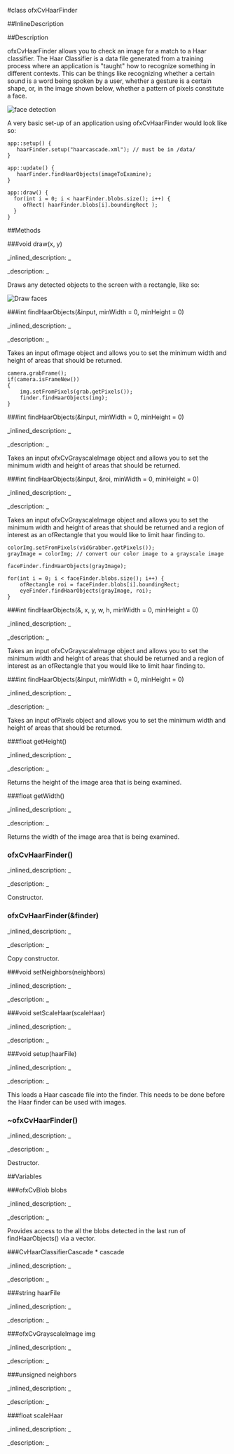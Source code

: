 #class ofxCvHaarFinder


<!--
_visible: True_
_advanced: False_
_istemplated: False_
-->

##InlineDescription






##Description

ofxCvHaarFinder allows you to check an image for a match to a Haar classifier. The Haar Classifier is a data file generated from a training process where an application is "taught" how to recognize something in different contexts. This can be things like recognizing whether a certain sound is a word being spoken by a user, whether a gesture is a certain shape, or, in the image shown below, whether a pattern of pixels constitute a face.

![face detection](face_detection.jpg "Face detection on a photograph")

A very basic set-up of an application using ofxCvHaarFinder would look like so:

~~~~{.cpp}
app::setup() {
   haarFinder.setup("haarcascade.xml"); // must be in /data/
}

app::update() {
   haarFinder.findHaarObjects(imageToExamine);
}

app::draw() {
  for(int i = 0; i < haarFinder.blobs.size(); i++) {
     ofRect( haarFinder.blobs[i].boundingRect );
  }
}

~~~~





##Methods



###void draw(x, y)

<!--
_syntax: draw(x, y)_
_name: draw_
_returns: void_
_returns_description: _
_parameters: float x, float y_
_access: public_
_version_started: 007_
_version_deprecated: _
_summary: _
_constant: False_
_static: False_
_visible: True_
_advanced: False_
-->

_inlined_description: _








_description: _


Draws any detected objects to the screen with a rectangle, like so:

![Draw faces](draw_facedetection.jpg "Detecting faces.")







<!----------------------------------------------------------------------------->

###int findHaarObjects(&input, minWidth = 0, minHeight = 0)

<!--
_syntax: findHaarObjects(&input, minWidth = 0, minHeight = 0)_
_name: findHaarObjects_
_returns: int_
_returns_description: _
_parameters: ofImage &input, int minWidth=0, int minHeight=0_
_access: public_
_version_started: 007_
_version_deprecated: _
_summary: _
_constant: False_
_static: False_
_visible: True_
_advanced: False_
-->

_inlined_description: _








_description: _


Takes an input ofImage object and allows you to set the minimum width and height of areas that should be returned.

~~~~{.cpp}
camera.grabFrame();
if(camera.isFrameNew())
{
	img.setFromPixels(grab.getPixels());
	finder.findHaarObjects(img);
}
~~~~







<!----------------------------------------------------------------------------->

###int findHaarObjects(&input, minWidth = 0, minHeight = 0)

<!--
_syntax: findHaarObjects(&input, minWidth = 0, minHeight = 0)_
_name: findHaarObjects_
_returns: int_
_returns_description: _
_parameters: const ofxCvGrayscaleImage &input, int minWidth=0, int minHeight=0_
_access: public_
_version_started: 007_
_version_deprecated: _
_summary: _
_constant: False_
_static: False_
_visible: True_
_advanced: False_
-->

_inlined_description: _








_description: _


Takes an input ofxCvGrayscaleImage object and allows you to set the minimum width and height of areas that should be returned.







<!----------------------------------------------------------------------------->

###int findHaarObjects(&input, &roi, minWidth = 0, minHeight = 0)

<!--
_syntax: findHaarObjects(&input, &roi, minWidth = 0, minHeight = 0)_
_name: findHaarObjects_
_returns: int_
_returns_description: _
_parameters: const ofxCvGrayscaleImage &input, ofRectangle &roi, int minWidth=0, int minHeight=0_
_access: public_
_version_started: 007_
_version_deprecated: _
_summary: _
_constant: False_
_static: False_
_visible: True_
_advanced: False_
-->

_inlined_description: _








_description: _


Takes an input ofxCvGrayscaleImage object and allows you to set the minimum width and height of areas that should be returned and a region of interest as an ofRectangle that you would like to limit haar finding to.

~~~~{.cpp}
colorImg.setFromPixels(vidGrabber.getPixels());
grayImage = colorImg; // convert our color image to a grayscale image

faceFinder.findHaarObjects(grayImage);

for(int i = 0; i < faceFinder.blobs.size(); i++) {
	ofRectangle roi = faceFinder.blobs[i].boundingRect;
	eyeFinder.findHaarObjects(grayImage, roi);
}
~~~~







<!----------------------------------------------------------------------------->

###int findHaarObjects(&, x, y, w, h, minWidth = 0, minHeight = 0)

<!--
_syntax: findHaarObjects(&, x, y, w, h, minWidth = 0, minHeight = 0)_
_name: findHaarObjects_
_returns: int_
_returns_description: _
_parameters: const ofxCvGrayscaleImage &, int x, int y, int w, int h, int minWidth=0, int minHeight=0_
_access: public_
_version_started: 007_
_version_deprecated: _
_summary: _
_constant: False_
_static: False_
_visible: True_
_advanced: False_
-->

_inlined_description: _








_description: _


Takes an input ofxCvGrayscaleImage object and allows you to set the minimum width and height of areas that should be returned and a region of interest as an ofRectangle that you would like to limit haar finding to.







<!----------------------------------------------------------------------------->

###int findHaarObjects(&input, minWidth = 0, minHeight = 0)

<!--
_syntax: findHaarObjects(&input, minWidth = 0, minHeight = 0)_
_name: findHaarObjects_
_returns: int_
_returns_description: _
_parameters: ofPixels &input, int minWidth=0, int minHeight=0_
_access: public_
_version_started: 007_
_version_deprecated: _
_summary: _
_constant: False_
_static: False_
_visible: True_
_advanced: False_
-->

_inlined_description: _








_description: _


Takes an input ofPixels object and allows you to set the minimum width and height of areas that should be returned.







<!----------------------------------------------------------------------------->

###float getHeight()

<!--
_syntax: getHeight()_
_name: getHeight_
_returns: float_
_returns_description: _
_parameters: _
_access: public_
_version_started: 007_
_version_deprecated: _
_summary: _
_constant: False_
_static: False_
_visible: True_
_advanced: False_
-->

_inlined_description: _








_description: _


Returns the height of the image area that is being examined.







<!----------------------------------------------------------------------------->

###float getWidth()

<!--
_syntax: getWidth()_
_name: getWidth_
_returns: float_
_returns_description: _
_parameters: _
_access: public_
_version_started: 007_
_version_deprecated: _
_summary: _
_constant: False_
_static: False_
_visible: True_
_advanced: False_
-->

_inlined_description: _








_description: _


Returns the width of the image area that is being examined.







<!----------------------------------------------------------------------------->

### ofxCvHaarFinder()

<!--
_syntax: ofxCvHaarFinder()_
_name: ofxCvHaarFinder_
_returns: _
_returns_description: _
_parameters: _
_access: public_
_version_started: 007_
_version_deprecated: _
_summary: _
_constant: False_
_static: False_
_visible: True_
_advanced: False_
-->

_inlined_description: _








_description: _


Constructor.







<!----------------------------------------------------------------------------->

### ofxCvHaarFinder(&finder)

<!--
_syntax: ofxCvHaarFinder(&finder)_
_name: ofxCvHaarFinder_
_returns: _
_returns_description: _
_parameters: const ofxCvHaarFinder &finder_
_access: public_
_version_started: 007_
_version_deprecated: _
_summary: _
_constant: False_
_static: False_
_visible: True_
_advanced: False_
-->

_inlined_description: _








_description: _


Copy constructor.







<!----------------------------------------------------------------------------->

###void setNeighbors(neighbors)

<!--
_syntax: setNeighbors(neighbors)_
_name: setNeighbors_
_returns: void_
_returns_description: _
_parameters: unsigned int neighbors_
_access: public_
_version_started: 0.9.0_
_version_deprecated: _
_summary: _
_constant: False_
_static: False_
_visible: True_
_advanced: False_
-->

_inlined_description: _








_description: _







<!----------------------------------------------------------------------------->

###void setScaleHaar(scaleHaar)

<!--
_syntax: setScaleHaar(scaleHaar)_
_name: setScaleHaar_
_returns: void_
_returns_description: _
_parameters: float scaleHaar_
_access: public_
_version_started: 007_
_version_deprecated: _
_summary: _
_constant: False_
_static: False_
_visible: True_
_advanced: False_
-->

_inlined_description: _








_description: _








<!----------------------------------------------------------------------------->

###void setup(haarFile)

<!--
_syntax: setup(haarFile)_
_name: setup_
_returns: void_
_returns_description: _
_parameters: string haarFile_
_access: public_
_version_started: 007_
_version_deprecated: _
_summary: _
_constant: False_
_static: False_
_visible: True_
_advanced: False_
-->

_inlined_description: _








_description: _


This loads a Haar cascade file into the finder. This needs to be done before the Haar finder can be used with images.







<!----------------------------------------------------------------------------->

### ~ofxCvHaarFinder()

<!--
_syntax: ~ofxCvHaarFinder()_
_name: ~ofxCvHaarFinder_
_returns: _
_returns_description: _
_parameters: _
_access: public_
_version_started: 007_
_version_deprecated: _
_summary: _
_constant: False_
_static: False_
_visible: True_
_advanced: False_
-->

_inlined_description: _








_description: _


Destructor.







<!----------------------------------------------------------------------------->

##Variables



###ofxCvBlob blobs

<!--
_name: blobs_
_type: ofxCvBlob_
_access: public_
_version_started: 007_
_version_deprecated: _
_summary: _
_visible: True_
_constant: True_
_advanced: False_
-->

_inlined_description: _


_description: _


Provides access to the all the blobs detected in the last run of findHaarObjects() via a vector<ofxCvBlob>.







<!----------------------------------------------------------------------------->

###CvHaarClassifierCascade * cascade

<!--
_name: cascade_
_type: CvHaarClassifierCascade *_
_access: protected_
_version_started: 007_
_version_deprecated: _
_summary: _
_visible: True_
_constant: True_
_advanced: False_
-->

_inlined_description: _


_description: _








<!----------------------------------------------------------------------------->

###string haarFile

<!--
_name: haarFile_
_type: string_
_access: protected_
_version_started: 007_
_version_deprecated: _
_summary: _
_visible: True_
_constant: True_
_advanced: False_
-->

_inlined_description: _


_description: _








<!----------------------------------------------------------------------------->

###ofxCvGrayscaleImage img

<!--
_name: img_
_type: ofxCvGrayscaleImage_
_access: protected_
_version_started: 007_
_version_deprecated: _
_summary: _
_visible: True_
_constant: True_
_advanced: False_
-->

_inlined_description: _


_description: _








<!----------------------------------------------------------------------------->

###unsigned neighbors

<!--
_name: neighbors_
_type: unsigned_
_access: protected_
_version_started: 007_
_version_deprecated: _
_summary: _
_visible: True_
_constant: True_
_advanced: False_
-->

_inlined_description: _


_description: _








<!----------------------------------------------------------------------------->

###float scaleHaar

<!--
_name: scaleHaar_
_type: float_
_access: protected_
_version_started: 007_
_version_deprecated: _
_summary: _
_visible: True_
_constant: True_
_advanced: False_
-->

_inlined_description: _


_description: _








<!----------------------------------------------------------------------------->

